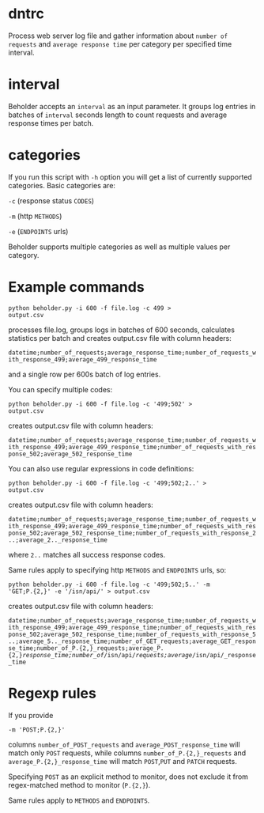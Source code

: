 # dntrc
Process web server log file and gather information about `number of requests` and `average response time` per category per specified time interval.

# interval
Beholder accepts an `interval` as an input parameter. It groups log entries in batches of `interval` seconds length to count requests and average response times per batch.

# categories
If you run this script with `-h` option you will get a list of currently supported categories. Basic categories are:

`-c` (response status `CODES`)

`-m` (http `METHODS`)

`-e` (`ENDPOINTS` urls)

Beholder supports multiple categories as well as multiple values per category.

# Example commands
<code>python beholder.py -i 600 -f file.log -c 499 > output.csv</code>

processes file.log, groups logs in batches of 600 seconds, calculates statistics per batch and creates output.csv file with column headers:

<code>datetime;number_of_requests;average_response_time;number_of_requests_with_response_499;average_499_response_time</code>

and a single row per 600s batch of log entries.

You can specify multiple codes:

<code>python beholder.py -i 600 -f file.log -c '499;502' > output.csv</code>

creates output.csv file with column headers:

<code>datetime;number_of_requests;average_response_time;number_of_requests_with_response_499;average_499_response_time;number_of_requests_with_response_502;average_502_response_time</code>

You can also use regular expressions in code definitions:

<code>python beholder.py -i 600 -f file.log -c '499;502;2..' > output.csv</code>

creates output.csv file with column headers:

<code>datetime;number_of_requests;average_response_time;number_of_requests_with_response_499;average_499_response_time;number_of_requests_with_response_502;average_502_response_time;number_of_requests_with_response_2..;average_2.._response_time</code>

where `2..` matches all success response codes.

Same rules apply to specifying http `METHODS` and `ENDPOINTS` urls, so:

<code>python beholder.py -i 600 -f file.log -c '499;502;5..' -m 'GET;P.{2,}' -e '/isn/api/' > output.csv</code>

creates output.csv file with column headers:

<code>datetime;number_of_requests;average_response_time;number_of_requests_with_response_499;average_499_response_time;number_of_requests_with_response_502;average_502_response_time;number_of_requests_with_response_5..;average_5.._response_time;number_of_GET_requests;average_GET_response_time;number_of_P.{2,}_requests;average_P.{2,}_response_time;number_of_/isn/api/_requests;average_/isn/api/_response_time</code>

# Regexp rules
If you provide 

<code>-m 'POST;P.{2,}'</code> 

columns `number_of_POST_requests` and `average_POST_response_time` will match only `POST` requests, while columns `number_of_P.{2,}_requests` and `average_P.{2,}_response_time` will match `POST`,`PUT` and `PATCH` requests. 

Specifying `POST` as an explicit method to monitor, does not exclude it from regex-matched method to monitor (`P.{2,}`).

Same rules apply to `METHODS` and `ENDPOINTS`.
